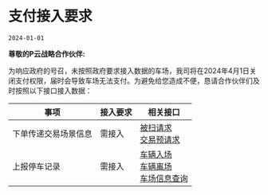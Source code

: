 # 支付接入要求

```
2024-01-01
```

**尊敬的P云战略合作伙伴:**

为响应政府的号召，未按照政府要求接入数据的车场，我司将在2024年4月1日关闭支付权限，届时会导致车场无法支付。为避免给您造成不便，恳请合作伙伴们及时按照以下接口接入数据：

|事项|接入要求|相关接口|
|---|---|---|
|下单传递交易场景信息|需接入|[被扫请求](./../api/trade-authpay.html)<br/>[交易预请求](./../api/trade-prepare.html)|
|上报停车记录|需接入|[车辆入场](./../../parking/api/parking-enter.html)<br/>[车辆离场](./../../parking/api/parking-leave.html)<br/>[车场信息查询](./../../parking/api/parking-realtime.html)|
